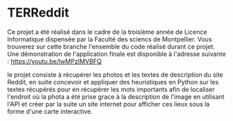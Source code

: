 # TERReddit


Ce projet a été réalisé dans le cadre de la troisième année de Licence Informatique dispensée par la Faculté des sciencs de Montpellier.
Vous trouverez sur cette branche l'ensemble du code réalisé durant ce projet.
Une démonstration de l'application finale est disponible à l'adresse suivante : https://youtu.be/lwMPzIMVBFQ

le projet consiste à récupérer les photos et les textes de description du site Reddit, en suite concevoir et appliquer des heuristiques en Python sur les textes récupérés pour en récupérer les mots importants afin de localiser l'endroit où la phota a été prise grace à la description de l'image en utilisant l'API <Geonames> et créer par la suite un site internet pour afficher ces lieux sous la forme d'une carte interactive.
